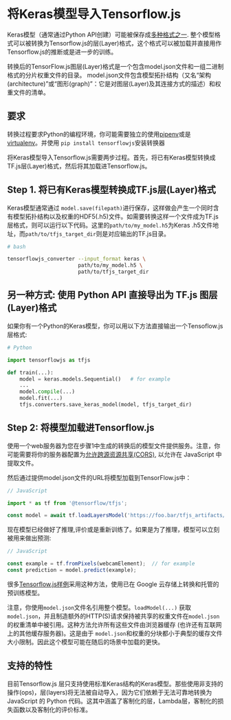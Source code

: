 # 将Keras模型导入Tensorflow.js

Keras模型（通常通过Python API创建）可能被保存成[多种格式之一](https://keras.io/getting-started/faq/#how-can-i-save-a-keras-model). 整个模型格式可以被转换为Tensorflow.js的层(Layer)格式，这个格式可以被加载并直接用作Tensorflow.js的推断或是进一步的训练。

转换后的TensorFlow.js图层(Layer)格式是一个包含model.json文件和一组二进制格式的分片权重文件的目录。 model.json文件包含模型拓扑结构（又名“架构(architecture)”或“图形(graph)”：它是对图层(Layer)及其连接方式的描述）和权重文件的清单。

## 要求

转换过程要求Python的编程环境，你可能需要独立的使用[pipenv](https://github.com/pypa/pipenv)或是[virtualenv](https://virtualenv.pypa.io)。并使用 `pip install tensorflowjs`安装转换器

将Keras模型导入Tensorflow.js需要两步过程。首先，将已有Keras模型转换成TF.js层(Layer)格式，然后将其加载进Tensorflow.js。

## Step 1. 将已有Keras模型转换成TF.js层(Layer)格式

Keras模型通常通过 `model.save(filepath)`进行保存，这样做会产生一个同时含有模型拓扑结构以及权重的HDF5(.h5)文件。如需要转换这样一个文件成为TF.js层格式，则可以运行以下代码。这里的`path/to/my_model.h5`为Keras .h5文件地址，而`path/to/tfjs_target_dir`则是对应输出的TF.js目录。

```sh
# bash

tensorflowjs_converter --input_format keras \
                       path/to/my_model.h5 \
                       path/to/tfjs_target_dir
```

## 另一种方式: 使用 Python API 直接导出为 TF.js 图层(Layer)格式

如果你有一个Python的Keras模型，你可以用以下方法直接输出一个Tensoflow.js层格式:


```py
# Python

import tensorflowjs as tfjs

def train(...):
    model = keras.models.Sequential()   # for example
    ...
    model.compile(...)
    model.fit(...)
    tfjs.converters.save_keras_model(model, tfjs_target_dir)
```

## Step 2: 将模型加载进Tensorflow.js

使用一个web服务器为您在步骤1中生成的转换后的模型文件提供服务。注意，你可能需要将你的服务器配置为[允许跨源资源共享(CORS)](https://enable-cors.org/), 以允许在 JavaScript 中提取文件。

然后通过提供model.json文件的URL将模型加载到TensorFlow.js中：


```js
// JavaScript

import * as tf from '@tensorflow/tfjs';

const model = await tf.loadLayersModel('https://foo.bar/tfjs_artifacts/model.json');
```

现在模型已经做好了推理,评价或是重新训练了。如果是为了推理，模型可以立刻被用来做出预测:


```js
// JavaScript

const example = tf.fromPixels(webcamElement);  // for example
const prediction = model.predict(example);
```

很多[Tensorflow.js样例](https://github.com/tensorflow/tfjs-examples)采用这种方法，使用已在 Google 云存储上转换和托管的预训练模型。

注意，你使用`model.json`文件名引用整个模型。`loadModel(...)` 获取 `model.json`，并且制造额外的HTTP(S)请求保持被共享的权重文件在`model.json` 的权重清单中被引用。这种方法允许所有这些文件由浏览器缓存 (也许还有互联网上的其他缓存服务器)。这是由于 `model.json`和权重的分块都小于典型的缓存文件大小限制。因此这个模型可能在随后的场景中加载的更快。


## 支持的特性

目前Tensorflow.js 层只支持使用标准Keras结构的Keras模型。那些使用非支持的操作(ops)，层(layers)将无法被自动导入，因为它们依赖于无法可靠地转换为 JavaScript 的 Python 代码。这其中涵盖了客制化的层，Lambda层，客制化的损失函数以及客制化的评价标准。
